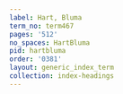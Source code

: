 ```yaml
---
label: Hart, Bluma
term_no: term467
pages: '512'
no_spaces: HartBluma
pid: hartbluma
order: '0381'
layout: generic_index_term
collection: index-headings
---
```

